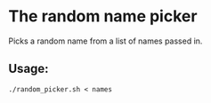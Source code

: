 # The random name picker
Picks a random name from a list of names passed in.

## Usage:

```./random_picker.sh < names```

